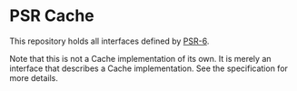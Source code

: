 # PSR Cache

This repository holds all interfaces defined by
[PSR-6](http://www.php-fig.org/psr/psr-6/).

Note that this is not a Cache implementation of its own. It is merely an
interface that describes a Cache implementation. See the specification for more
details.
